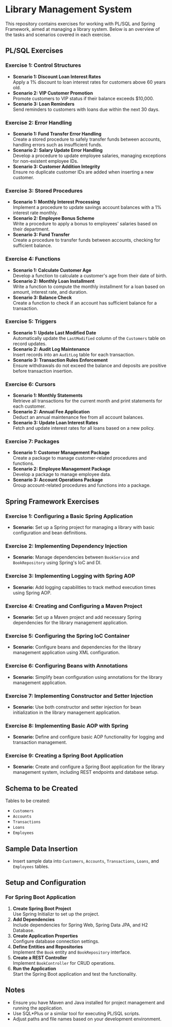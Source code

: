 # Library Management System

This repository contains exercises for working with PL/SQL and Spring Framework, aimed at managing a library system. Below is an overview of the tasks and scenarios covered in each exercise.

## PL/SQL Exercises

### Exercise 1: Control Structures
- **Scenario 1: Discount Loan Interest Rates**  
  Apply a 1% discount to loan interest rates for customers above 60 years old.
- **Scenario 2: VIP Customer Promotion**  
  Promote customers to VIP status if their balance exceeds $10,000.
- **Scenario 3: Loan Reminders**  
  Send reminders to customers with loans due within the next 30 days.

### Exercise 2: Error Handling
- **Scenario 1: Fund Transfer Error Handling**  
  Create a stored procedure to safely transfer funds between accounts, handling errors such as insufficient funds.
- **Scenario 2: Salary Update Error Handling**  
  Develop a procedure to update employee salaries, managing exceptions for non-existent employee IDs.
- **Scenario 3: Customer Addition Integrity**  
  Ensure no duplicate customer IDs are added when inserting a new customer.

### Exercise 3: Stored Procedures
- **Scenario 1: Monthly Interest Processing**  
  Implement a procedure to update savings account balances with a 1% interest rate monthly.
- **Scenario 2: Employee Bonus Scheme**  
  Write a procedure to apply a bonus to employees' salaries based on their department.
- **Scenario 3: Fund Transfer**  
  Create a procedure to transfer funds between accounts, checking for sufficient balance.

### Exercise 4: Functions
- **Scenario 1: Calculate Customer Age**  
  Develop a function to calculate a customer's age from their date of birth.
- **Scenario 2: Monthly Loan Installment**  
  Write a function to compute the monthly installment for a loan based on amount, interest rate, and duration.
- **Scenario 3: Balance Check**  
  Create a function to check if an account has sufficient balance for a transaction.

### Exercise 5: Triggers
- **Scenario 1: Update Last Modified Date**  
  Automatically update the `LastModified` column of the `Customers` table on record updates.
- **Scenario 2: Audit Log Maintenance**  
  Insert records into an `AuditLog` table for each transaction.
- **Scenario 3: Transaction Rules Enforcement**  
  Ensure withdrawals do not exceed the balance and deposits are positive before transaction insertion.

### Exercise 6: Cursors
- **Scenario 1: Monthly Statements**  
  Retrieve all transactions for the current month and print statements for each customer.
- **Scenario 2: Annual Fee Application**  
  Deduct an annual maintenance fee from all account balances.
- **Scenario 3: Update Loan Interest Rates**  
  Fetch and update interest rates for all loans based on a new policy.

### Exercise 7: Packages
- **Scenario 1: Customer Management Package**  
  Create a package to manage customer-related procedures and functions.
- **Scenario 2: Employee Management Package**  
  Develop a package to manage employee data.
- **Scenario 3: Account Operations Package**  
  Group account-related procedures and functions into a package.

## Spring Framework Exercises

### Exercise 1: Configuring a Basic Spring Application
- **Scenario:** Set up a Spring project for managing a library with basic configuration and bean definitions.

### Exercise 2: Implementing Dependency Injection
- **Scenario:** Manage dependencies between `BookService` and `BookRepository` using Spring's IoC and DI.

### Exercise 3: Implementing Logging with Spring AOP
- **Scenario:** Add logging capabilities to track method execution times using Spring AOP.

### Exercise 4: Creating and Configuring a Maven Project
- **Scenario:** Set up a Maven project and add necessary Spring dependencies for the library management application.

### Exercise 5: Configuring the Spring IoC Container
- **Scenario:** Configure beans and dependencies for the library management application using XML configuration.

### Exercise 6: Configuring Beans with Annotations
- **Scenario:** Simplify bean configuration using annotations for the library management application.

### Exercise 7: Implementing Constructor and Setter Injection
- **Scenario:** Use both constructor and setter injection for bean initialization in the library management application.

### Exercise 8: Implementing Basic AOP with Spring
- **Scenario:** Define and configure basic AOP functionality for logging and transaction management.

### Exercise 9: Creating a Spring Boot Application
- **Scenario:** Create and configure a Spring Boot application for the library management system, including REST endpoints and database setup.

## Schema to be Created

Tables to be created:
- `Customers`
- `Accounts`
- `Transactions`
- `Loans`
- `Employees`

## Sample Data Insertion

- Insert sample data into `Customers`, `Accounts`, `Transactions`, `Loans`, and `Employees` tables.

## Setup and Configuration

### For Spring Boot Application
1. **Create Spring Boot Project**  
   Use Spring Initializr to set up the project.
2. **Add Dependencies**  
   Include dependencies for Spring Web, Spring Data JPA, and H2 Database.
3. **Create Application Properties**  
   Configure database connection settings.
4. **Define Entities and Repositories**  
   Implement the `Book` entity and `BookRepository` interface.
5. **Create a REST Controller**  
   Implement `BookController` for CRUD operations.
6. **Run the Application**  
   Start the Spring Boot application and test the functionality.

## Notes

- Ensure you have Maven and Java installed for project management and running the application.
- Use SQL*Plus or a similar tool for executing PL/SQL scripts.
- Adjust paths and file names based on your development environment.

